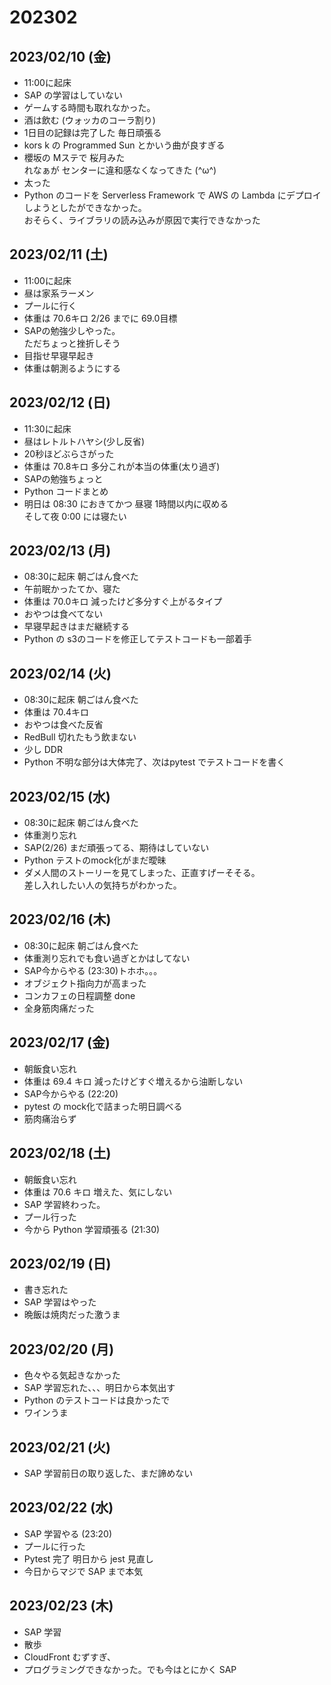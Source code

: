 # 202302

## 2023/02/10 (金)
 - 11:00に起床
 - SAP の学習はしていない
 - ゲームする時間も取れなかった。
 - 酒は飲む (ウォッカのコーラ割り)
 - 1日目の記録は完了した 毎日頑張る
 - kors k の Programmed Sun とかいう曲が良すぎる
 - 櫻坂の Mステで 桜月みた <br>れなぁが センターに違和感なくなってきた (^ω^)
 - 太った 
 - Python のコードを Serverless Framework で AWS の Lambda にデプロイしようとしたができなかった。<br>おそらく、ライブラリの読み込みが原因で実行できなかった

## 2023/02/11 (土)
 - 11:00に起床
 - 昼は家系ラーメン
 - プールに行く 
 - 体重は 70.6キロ 2/26 までに 69.0目標
 - SAPの勉強少しやった。<br> ただちょっと挫折しそう
 - 目指せ早寝早起き
 - 体重は朝測るようにする

## 2023/02/12 (日)
 - 11:30に起床
 - 昼はレトルトハヤシ(少し反省)
 - 20秒ほどぶらさがった
 - 体重は 70.8キロ 多分これが本当の体重(太り過ぎ) 
 - SAPの勉強ちょっと
 - Python コードまとめ
 - 明日は 08:30 におきてかつ 昼寝 1時間以内に収める<br>そして夜 0:00 には寝たい 

## 2023/02/13 (月)
 - 08:30に起床 朝ごはん食べた
 - 午前眠かったてか、寝た
 - 体重は 70.0キロ 減ったけど多分すぐ上がるタイプ
 - おやつは食べてない
 - 早寝早起きはまだ継続する 
 - Python の s3のコードを修正してテストコードも一部着手 

## 2023/02/14 (火)
 - 08:30に起床 朝ごはん食べた
 - 体重は 70.4キロ
 - おやつは食べた反省
 - RedBull 切れたもう飲まない
 - 少し DDR 
 - Python 不明な部分は大体完了、次はpytest でテストコードを書く

## 2023/02/15 (水)
 - 08:30に起床 朝ごはん食べた
 - 体重測り忘れ
 - SAP(2/26) まだ頑張ってる、期待はしていない
 - Python テストのmock化がまだ曖昧
 - ダメ人間のストーリーを見てしまった、正直すげーそそる。<br>差し入れしたい人の気持ちがわかった。

## 2023/02/16 (木)
 - 08:30に起床 朝ごはん食べた
 - 体重測り忘れでも食い過ぎとかはしてない
 - SAP今からやる (23:30)トホホ。。。
 - オブジェクト指向力が高まった
 - コンカフェの日程調整 done
 - 全身筋肉痛だった


## 2023/02/17 (金)
 - 朝飯食い忘れ
 - 体重は 69.4 キロ 減ったけどすぐ増えるから油断しない
 - SAP今からやる (22:20)
 - pytest の mock化で詰まった明日調べる
 - 筋肉痛治らず

## 2023/02/18 (土)
 - 朝飯食い忘れ
 - 体重は 70.6 キロ 増えた、気にしない
 - SAP 学習終わった。
 - プール行った
 - 今から Python 学習頑張る (21:30)

## 2023/02/19 (日)
 - 書き忘れた
 - SAP 学習はやった
 - 晩飯は焼肉だった激うま

## 2023/02/20 (月)
 - 色々やる気起きなかった
 - SAP 学習忘れた、、、明日から本気出す
 - Python のテストコードは良かったで
 - ワインうま

## 2023/02/21 (火)
 - SAP 学習前日の取り返した、まだ諦めない

## 2023/02/22 (水)
 - SAP 学習やる (23:20)
 - プールに行った
 - Pytest 完了 明日から jest 見直し
 - 今日からマジで SAP まで本気

## 2023/02/23 (木)
 - SAP 学習
 - 散歩
 - CloudFront むずすぎ、
 - プログラミングできなかった。でも今はとにかく SAP
